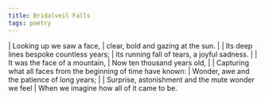 ```yaml
---
title: Bridalveil Falls
tags: poetry
---
```


| Looking up we saw a face,
| clear, bold and gazing at the sun.
|
| Its deep lines bespoke countless years;
| its running fall of tears, a joyful sadness.
|
| It was the face of a mountain,
| Now ten thousand years old,
|
| Capturing what all faces from the beginning of time have known:
| Wonder, awe and the patience of long years;
|
| Surprise, astonishment and the mute wonder we feel
| When we imagine how all of it came to be.
